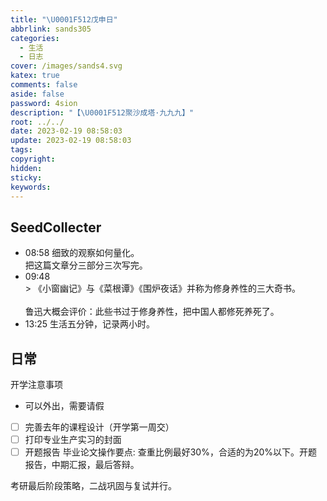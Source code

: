 ```yaml
---
title: "\U0001F512戊申日"
abbrlink: sands305
categories:
  - 生活
  - 日志
cover: /images/sands4.svg
katex: true
comments: false
aside: false
password: 4sion
description: "【\U0001F512聚沙成塔·九九九】"
root: ../../
date: 2023-02-19 08:58:03
update: 2023-02-19 08:58:03
tags:
copyright:
hidden:
sticky:
keywords:
---
```


## SeedCollecter
- 08:58 细致的观察如何量化。<br>把这篇文章分三部分三次写完。
- 09:48 <br>> 《小窗幽记》与《菜根谭》《围炉夜话》并称为修身养性的三大奇书。<br><br>鲁迅大概会评价：此些书过于修身养性，把中国人都修死养死了。
- 13:25 生活五分钟，记录两小时。


## 日常

开学注意事项
- 可以外出，需要请假
- [ ] 完善去年的课程设计（开学第一周交）
- [ ] 打印专业生产实习的封面
- [ ] 开题报告
毕业论文操作要点: 查重比例最好30%，合适的为20%以下。开题报告，中期汇报，最后答辩。

考研最后阶段策略，二战巩固与复试并行。